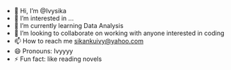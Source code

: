 - 👋 Hi, I’m @Ivysika
- 👀 I’m interested in ...
- 🌱 I’m currently learning Data Analysis
- 💞️ I’m looking to collaborate on working with anyone interested in coding
- 📫 How to reach me sikankuivy@yahoo.com
- 😄 Pronouns: Ivyyyy
- ⚡ Fun fact: like reading novels

<!---
Ivysika/Ivysika is a ✨ special ✨ repository because its `README.md` (this file) appears on your GitHub profile.
You can click the Preview link to take a look at your changes.
--->
